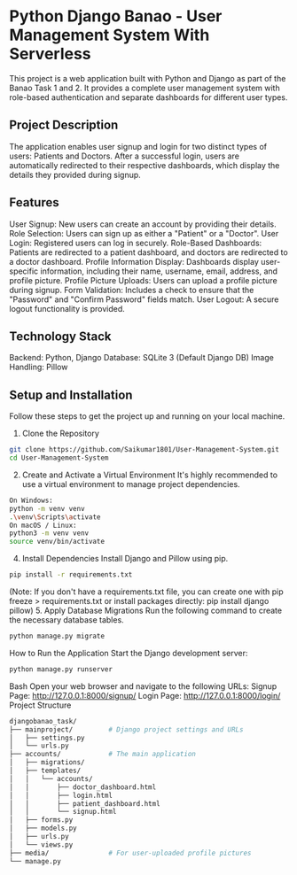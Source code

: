 # Python Django Banao - User Management System With Serverless
This project is a web application built with Python and Django as part of the Banao Task 1 and 2. It provides a complete user management system with role-based authentication and separate dashboards for different user types.

## Project Description
The application enables user signup and login for two distinct types of users: Patients and Doctors. After a successful login, users are automatically redirected to their respective dashboards, which display the details they provided during signup.


## Features
User Signup: New users can create an account by providing their details.
Role Selection: Users can sign up as either a "Patient" or a "Doctor".
User Login: Registered users can log in securely.
Role-Based Dashboards: Patients are redirected to a patient dashboard, and doctors are redirected to a doctor dashboard.
Profile Information Display: Dashboards display user-specific information, including their name, username, email, address, and profile picture.
Profile Picture Uploads: Users can upload a profile picture during signup.
Form Validation: Includes a check to ensure that the "Password" and "Confirm Password" fields match.
User Logout: A secure logout functionality is provided.

## Technology Stack
Backend: Python, Django
Database: SQLite 3 (Default Django DB)
Image Handling: Pillow

## Setup and Installation
Follow these steps to get the project up and running on your local machine.
1. Clone the Repository
```bash
git clone https://github.com/Saikumar1801/User-Management-System.git
cd User-Management-System
```
2. Create and Activate a Virtual Environment
It's highly recommended to use a virtual environment to manage project dependencies.
```bash
On Windows:
python -m venv venv
.\venv\Scripts\activate
On macOS / Linux:
python3 -m venv venv
source venv/bin/activate
```
4. Install Dependencies
Install Django and Pillow using pip.
```bash
pip install -r requirements.txt
```
(Note: If you don't have a requirements.txt file, you can create one with pip freeze > requirements.txt or install packages directly: pip install django pillow)
5. Apply Database Migrations
Run the following command to create the necessary database tables.
```bash
python manage.py migrate
```
How to Run the Application
Start the Django development server:
```bash
python manage.py runserver
```
Bash
Open your web browser and navigate to the following URLs:
Signup Page: http://127.0.0.1:8000/signup/
Login Page: http://127.0.0.1:8000/login/
Project Structure
```bash
djangobanao_task/
├── mainproject/         # Django project settings and URLs
│   ├── settings.py
│   └── urls.py
├── accounts/            # The main application
│   ├── migrations/
│   ├── templates/
│   │   └── accounts/
│   │       ├── doctor_dashboard.html
│   │       ├── login.html
│   │       ├── patient_dashboard.html
│   │       └── signup.html
│   ├── forms.py
│   ├── models.py
│   ├── urls.py
│   └── views.py
├── media/               # For user-uploaded profile pictures
└── manage.py
```
